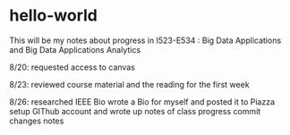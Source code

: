 # hello-world

This will be my notes about progress in I523-E534 : Big Data Applications and Big Data Applications Analytics

8/20: requested access to canvas 

8/23: reviewed course material and the reading for the first week

8/26: researched IEEE Bio 
      wrote a Bio for myself and posted it to Piazza
      setup GIThub account and wrote up notes of class progress
      commit changes notes
